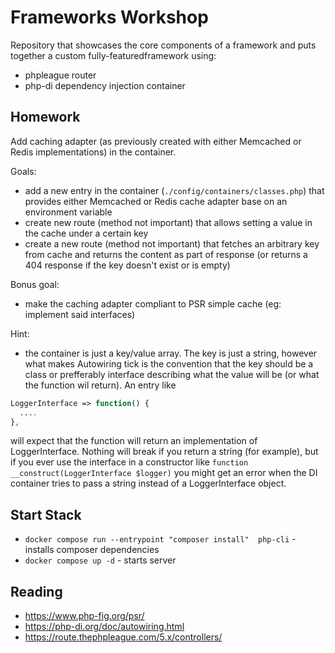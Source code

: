 # Frameworks Workshop #

Repository that showcases the core components of a framework and puts together a custom fully-featuredframework using:

* phpleague router
* php-di dependency injection container

## Homework ##

Add caching adapter (as previously created with either Memcached or Redis implementations) in the container.

Goals:

* add a new entry in the container (`./config/containers/classes.php`) that provides either Memcached or Redis cache adapter base on an environment variable
* create new route (method not important) that allows setting a value in the cache under a certain key
* create a new route (method not important) that fetches an arbitrary key from cache and returns the content as part of response (or returns a 404 response if the key doesn't exist or is empty)

Bonus goal:

* make the caching adapter compliant to PSR simple cache (eg: implement said interfaces)

Hint:

* the container is just a key/value array. The key is just a string, however what makes Autowiring tick is the convention that the key should be a class or prefferably interface describing what the value will be (or what the function wil return). An entry like

```php
LoggerInterface => function() {
  ....
},
```

will expect that the function will return an implementation of LoggerInterface. Nothing will break if you return a string (for example), but if you ever use the interface in a constructor like `function __construct(LoggerInterface $logger)` you might get an error when the DI container tries to pass a string instead of a LoggerInterface object.

## Start Stack ##

* `docker compose run --entrypoint "composer install"  php-cli` - installs composer dependencies
* `docker compose up -d` - starts server

## Reading ##

* <https://www.php-fig.org/psr/>
* <https://php-di.org/doc/autowiring.html>
* <https://route.thephpleague.com/5.x/controllers/>
